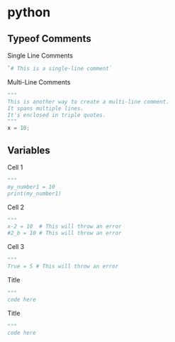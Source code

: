 # python

## **Typeof Comments**
Single Line Comments
``` python
`# This is a single-line comment`
```

Multi-Line Comments
``` python
"""
This is another way to create a multi-line comment.
It spans multiple lines.
It's enclosed in triple quotes.
"""
x = 10;
```


## **Variables**
Cell 1
``` python
"""
my_number1 = 10
print(my_number1)
```
Cell 2
``` python
"""
x-2 = 10  # This will throw an error
#2_b = 10 # This will throw an error
```
Cell 3
``` python
"""
True = 5 # This will throw an error
```



Title
``` python
"""
code here
```



Title
``` python
"""
code here
```
